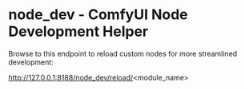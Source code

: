 # node_dev - ComfyUI Node Development Helper

Browse to this endpoint to reload custom nodes for more streamlined development:

http://127.0.0.1:8188/node_dev/reload/<module_name>

